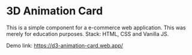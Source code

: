 # 3D Animation Card

This is a simple component for a e-commerce web application. This was merely for education purposes. Stack: HTML, CSS and Vanilla JS.

Demo link: https://d3-animation-card.web.app/
